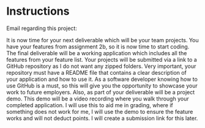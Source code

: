 # Instructions

Email regarding this project:

It is now time for your next deliverable which will be your team projects. You have your features from assignment 2b, so it is now time to start coding. The final deliverable will be a working application which includes all the features from your feature list. Your projects will be submitted via a link to a GitHub repository as I do not want any zipped folders. Very important, your repository must have a README file that contains a clear description of your application and how to use it. As a software developer knowing how to use GitHub is a must, so this will give you the opportunity to showcase your work to future employers. Also, as part of your deliverable will be a project demo. This demo will be a video recording where you walk through your completed application. I will use this to aid me in grading, where if something does not work for me, I will use the demo to ensure the feature works and will not deduct points. I will create a submission link for this later.
